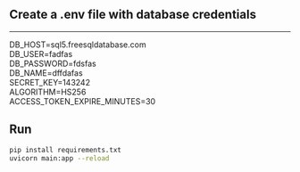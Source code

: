 ## Create a .env file with database credentials 

-----
DB_HOST=sql5.freesqldatabase.com  
DB_USER=fadfas  
DB_PASSWORD=fdsfas  
DB_NAME=dffdafas  
SECRET_KEY=143242  
ALGORITHM=HS256  
ACCESS_TOKEN_EXPIRE_MINUTES=30  


## Run 
```bash
pip install requirements.txt
uvicorn main:app --reload
```
